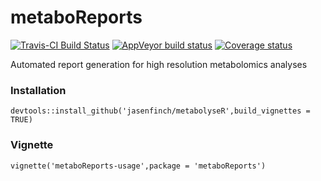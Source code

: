 # metaboReports

[![Travis-CI Build Status](https://travis-ci.org/jasenfinch/metaboReports.svg?branch=master)](https://travis-ci.org/jasenfinch/metaboReports)
[![AppVeyor build status](https://ci.appveyor.com/api/projects/status/github/jasenfinch/metaboReports?branch=master&svg=true)](https://ci.appveyor.com/project/jasenfinch/metaboReports)
[![Coverage status](https://codecov.io/gh/jasenfinch/metaboReports/branch/master/graph/badge.svg)](https://codecov.io/github/jasenfinch/metaboReports?branch=master)

Automated report generation for high resolution metabolomics analyses

### Installation

```
devtools::install_github('jasenfinch/metabolyseR',build_vignettes = TRUE)
```

### Vignette

```
vignette('metaboReports-usage',package = 'metaboReports')
```
